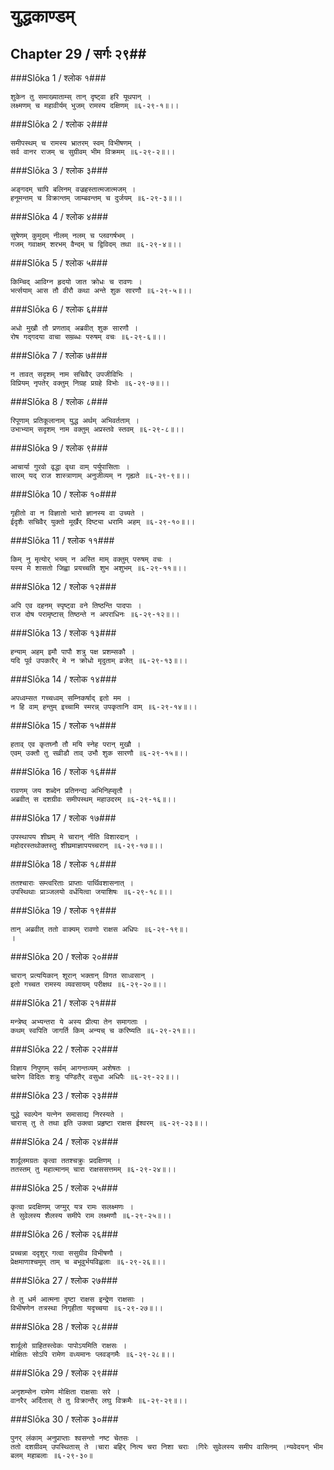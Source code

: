 युद्धकाण्डम्
===============================


## Chapter 29  / सर्गः २९##


###Slōka 1 / श्लोक १###


    शुकेन तु समाख्याताम्स् तान् दृष्ट्वा हरि यूथपान् ।
    लक्ष्मणम् च महावीर्यम् भुजम् रामस्य दक्षिणम् ॥६-२९-१॥।।


###Slōka 2 / श्लोक २###


    समीपस्थम् च रामस्य भ्रातरम् स्वम् विभीषणम् ।
    सर्व वानर राजम् च सुग्रीवम् भीम विक्रमम् ॥६-२९-२॥।।


###Slōka 3 / श्लोक ३###


    अङ्गदम् चापि बलिनम् वज्रहस्तात्मजात्मजम् ।
    हनूमन्तम् च विक्रान्तम् जाम्बवन्तम् च दुर्जयम् ॥६-२९-३॥।।


###Slōka 4 / श्लोक ४###


    सुषेणम् कुमुदम् नीलम् नलम् च प्लवगर्षभम् ।
    गजम् गवाक्षम् शरभम् वैन्दम् च द्विविदम् तथा ॥६-२९-४॥।।


###Slōka 5 / श्लोक ५###


    किम्चिद् आविग्न हृदयो जात क्रोधः च रावणः ।
    भर्त्सयाम् आस तौ वीरौ कथा अन्ते शुक सारणौ ॥६-२९-५॥।।


###Slōka 6 / श्लोक ६###


    अधो मुखौ तौ प्रणताव् अब्रवीत् शुक सारणौ ।
    रोष गद्गदया वाचा सम्रब्धः परुषम् वचः ॥६-२९-६॥।।


###Slōka 7 / श्लोक ७###


    न तावत् सदृशम् नाम सचिवैर् उपजीविभिः ।
    विप्रियम् नृपतेर् वक्तुम् निग्रह प्रग्रहे विभोः ॥६-२९-७॥।।


###Slōka 8 / श्लोक ८###


    रिपूणाम् प्रतिकूलानाम् युद्ध अर्थम् अभिवर्तताम् ।
    उभाभ्याम् सदृशम् नाम वक्तुम् अप्रस्तवे स्तवम् ॥६-२९-८॥।।


###Slōka 9 / श्लोक ९###


    आचार्या गुरवो वृद्धा वृथा वाम् पर्युपासिताः ।
    सारम् यद् राज शास्त्राणाम् अनुजीव्यम् न गृह्यते ॥६-२९-९॥।।


###Slōka 10 / श्लोक १०###


    गृहीतो वा न विज्ञातो भारो ज्ञानस्य वा उच्यते ।
    ईदृशैः सचिवैर् युक्तो मूर्खैर् दिष्ट्या धरामि अहम् ॥६-२९-१०॥।।


###Slōka 11 / श्लोक ११###


    किम् नु मृत्योर् भयम् न अस्ति माम् वक्तुम् परुषम् वचः ।
    यस्य मे शासतो जिह्वा प्रयच्चति शुभ अशुभम् ॥६-२९-११॥।।


###Slōka 12 / श्लोक १२###


    अपि एव दहनम् स्पृष्ट्वा वने तिष्ठन्ति पादपाः ।
    राज दोष परामृष्टास् तिष्ठन्ते न अपराधिनः ॥६-२९-१२॥।।


###Slōka 13 / श्लोक १३###


    हन्याम् अहम् इमौ पापौ शत्रु पक्ष प्रशम्सकौ ।
    यदि पूर्व उपकारैर् मे न क्रोधो मृदुताम् व्रजेत् ॥६-२९-१३॥।।


###Slōka 14 / श्लोक १४###


    अपध्वम्सत गच्चध्वम् सम्निकर्षाद् इतो मम ।
    न हि वाम् हन्तुम् इच्चामि स्मरन्न् उपकृतानि वाम् ॥६-२९-१४॥।।


###Slōka 15 / श्लोक १५###


    हताव् एव कृतघ्नौ तौ मयि स्नेह परान् मुखौ ।
    एवम् उक्तौ तु सव्रीडौ ताव् उभौ शुक सारणौ ॥६-२९-१५॥।।


###Slōka 16 / श्लोक १६###


    रावणम् जय शब्देन प्रतिनन्द्य अभिनिह्सृतौ ।
    अब्रवीत् स दशग्रीवः समीपस्थम् महाउदरम् ॥६-२९-१६॥।।


###Slōka 17 / श्लोक १७###


    उपस्थापय शीघ्रम् मे चारान् नीति विशारदान् ।
    महोदरस्तथोक्तस्तु शीघ्रमाज्ञापयच्चरान् ॥६-२९-१७॥।।


###Slōka 18 / श्लोक १८###


    ततश्चाराः सम्त्वरिताः प्राप्ताः पार्थिवशासनात् ।
    उपस्थिथाः प्राञ्जलयो वर्धयित्वा जयाशिषः ॥६-२९-१८॥।।


###Slōka 19 / श्लोक १९###


    तान् अब्रवीत् ततो वाक्यम् रावणो राक्षस अधिपः ॥६-२९-१९॥।
    ।


###Slōka 20 / श्लोक २०###


    चारान् प्रत्ययिकान् शूरान् भक्तान् विगत साध्वसान् ।
    इतो गच्चत रामस्य व्यवसायम् परीक्षथ ॥६-२९-२०॥।।


###Slōka 21 / श्लोक २१###


    मन्त्रेष्व् अभ्यन्तरा ये अस्य प्रीत्या तेन समागताः ।
    कथम् स्वपिति जागर्ति किम् अन्यच् च करिष्यति ॥६-२९-२१॥।।


###Slōka 22 / श्लोक २२###


    विज्ञाय निपुणम् सर्वम् आगन्तव्यम् अशेषतः ।
    चारेण विदितः शत्रुः पण्डितैर् वसुधा अधिपैः ॥६-२९-२२॥।।


###Slōka 23 / श्लोक २३###


    युद्धे स्वल्पेन यत्नेन समासाद्य निरस्यते ।
    चारास् तु ते तथा इति उक्त्वा प्रहृष्टा राक्षस ईश्वरम् ॥६-२९-२३॥।।


###Slōka 24 / श्लोक २४###


    शार्दूलमग्रतः कृत्वा ततश्चक्रुः प्रदक्षिणम् ।
    ततस्तम् तु महात्मानम् चारा राक्षससत्तमम् ॥६-२९-२४॥।।


###Slōka 25 / श्लोक २५###


    कृत्वा प्रदक्षिणम् जग्मुर् यत्र रामः सलक्ष्मणः ।
    ते सुवेलस्य शैलस्य समीपे राम लक्ष्मणौ ॥६-२९-२५॥।।


###Slōka 26 / श्लोक २६###


    प्रच्चन्ना ददृशुर् गत्वा ससुग्रीव विभीषणौ ।
    प्रेक्षमाणाश्चमूम् ताम् च बभूवुर्भयविह्वलाः ॥६-२९-२६॥।।


###Slōka 27 / श्लोक २७###


    ते तु धर्म आत्मना दृष्टा राक्षस इन्द्रेण राक्षसाः ।
    विभीषणेन तत्रस्था निगृहीता यदृच्चया ॥६-२९-२७॥।।


###Slōka 28 / श्लोक २८###


    शार्दूलो ग्राहितस्त्वेकः पापोऽयमिति राक्षसः ।
    मोक्षितः सोऽपि रामेण वध्यमानः प्लवङ्गमैः ॥६-२९-२८॥।।


###Slōka 29 / श्लोक २९###


    अनृशम्सेन रामेण मोक्षिता राक्षसाः सरे ।
    वानरैर् अर्दितास् ते तु विक्रान्तैर् लघु विक्रमैः ॥६-२९-२९॥।।


###Slōka 30 / श्लोक ३०###


    पुनर् लंकाम् अनुप्राप्ताः श्वसन्तो नष्ट चेतसः ।
    ततो दशग्रीवम् उपस्थितास् ते ।चारा बहिर् नित्य चरा निशा चराः ।गिरेः सुवेलस्य समीप वासिनम् ।न्यवेदयन् भीम बलम् महाबलाः ॥६-२९-३०॥


